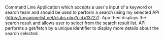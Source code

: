 Command Line Application which accepts a user's input of a keyword or search team and should be used to perform a search using my selected API (https://myanimelist.net/clubs.php?cid=13727). App then displays the search result and allows user to select from the search result list. API performs a get/fetch by a unique identifier to display more details about the search selected.
